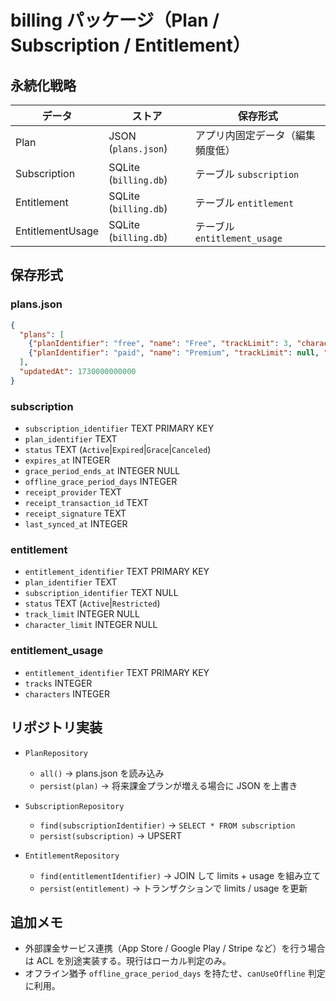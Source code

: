 # billing パッケージ（Plan / Subscription / Entitlement）

## 永続化戦略

| データ            | ストア                   | 保存形式                         |
|-------------------|--------------------------|----------------------------------|
| Plan               | JSON (`plans.json`)       | アプリ内固定データ（編集頻度低） |
| Subscription       | SQLite (`billing.db`)     | テーブル `subscription`          |
| Entitlement        | SQLite (`billing.db`)     | テーブル `entitlement`           |
| EntitlementUsage   | SQLite (`billing.db`)     | テーブル `entitlement_usage`     |

## 保存形式

### plans.json

```json
{
  "plans": [
    {"planIdentifier": "free", "name": "Free", "trackLimit": 3, "characterLimit": 2, "price": 0, "currency": "USD", "status": "Active"},
    {"planIdentifier": "paid", "name": "Premium", "trackLimit": null, "characterLimit": null, "price": 4.99, "currency": "USD", "status": "Active"}
  ],
  "updatedAt": 1730000000000
}
```

### subscription
- `subscription_identifier` TEXT PRIMARY KEY
- `plan_identifier` TEXT
- `status` TEXT (`Active`|`Expired`|`Grace`|`Canceled`)
- `expires_at` INTEGER
- `grace_period_ends_at` INTEGER NULL
- `offline_grace_period_days` INTEGER
- `receipt_provider` TEXT
- `receipt_transaction_id` TEXT
- `receipt_signature` TEXT
- `last_synced_at` INTEGER

### entitlement
- `entitlement_identifier` TEXT PRIMARY KEY
- `plan_identifier` TEXT
- `subscription_identifier` TEXT NULL
- `status` TEXT (`Active`|`Restricted`)
- `track_limit` INTEGER NULL
- `character_limit` INTEGER NULL

### entitlement_usage
- `entitlement_identifier` TEXT PRIMARY KEY
- `tracks` INTEGER
- `characters` INTEGER

## リポジトリ実装

- `PlanRepository`
  - `all()` → plans.json を読み込み
  - `persist(plan)` → 将来課金プランが増える場合に JSON を上書き

- `SubscriptionRepository`
  - `find(subscriptionIdentifier)` → `SELECT * FROM subscription`
  - `persist(subscription)` → UPSERT

- `EntitlementRepository`
  - `find(entitlementIdentifier)` → JOIN して limits + usage を組み立て
  - `persist(entitlement)` → トランザクションで limits / usage を更新

## 追加メモ

- 外部課金サービス連携（App Store / Google Play / Stripe など）を行う場合は ACL を別途実装する。現行はローカル判定のみ。
- オフライン猶予 `offline_grace_period_days` を持たせ、`canUseOffline` 判定に利用。
